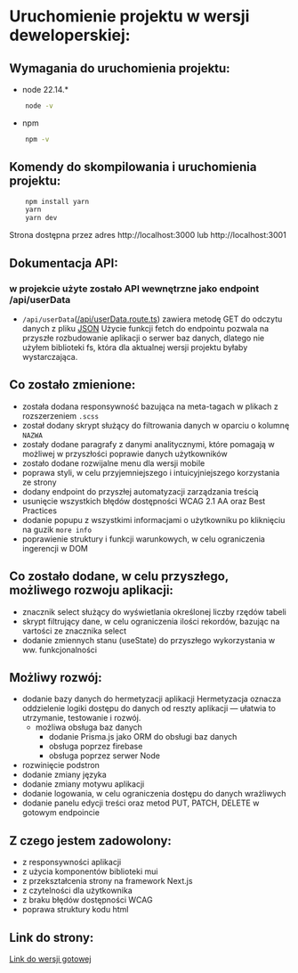 # Uruchomienie projektu w wersji deweloperskiej:

## Wymagania do uruchomienia projektu:

- node 22.14.\*

```cmd
    node -v
```

- npm

```cmd
    npm -v
```

## Komendy do skompilowania i uruchomienia projektu:

```cmd
    npm install yarn
    yarn
    yarn dev
```

Strona dostępna przez adres http://localhost:3000 lub http://localhost:3001

## Dokumentacja API:

### w projekcie użyte zostało API wewnętrzne jako endpoint /api/userData

- `/api/userData`([/api/userData.route.ts](src/app/api/userData/route.ts)) zawiera metodę GET do odczytu danych z pliku [JSON](src/data/data.json)
  Użycie funkcji fetch do endpointu pozwala na przyszłe rozbudowanie aplikacji o serwer baz danych, dlatego nie użyłem biblioteki fs, która dla aktualnej wersji projektu byłaby wystarczająca.

## Co zostało zmienione:

- została dodana responsywność bazująca na meta-tagach w plikach z rozszerzeniem `.scss`
- został dodany skrypt służący do filtrowania danych w oparciu o kolumnę `NAZWA`
- zostały dodane paragrafy z danymi analitycznymi, które pomagają w możliwej w przyszłości poprawie danych użytkowników
- zostało dodane rozwijalne menu dla wersji mobile
- poprawa styli, w celu przyjemniejszego i intuicyjniejszego korzystania ze strony
- dodany endpoint do przyszłej automatyzacji zarządzania treścią
- usunięcie wszystkich błędów dostępności WCAG 2.1 AA oraz Best Practices
- dodanie popupu z wszystkimi informacjami o użytkowniku po kliknięciu na guzik `more info`
- poprawienie struktury i funkcji warunkowych, w celu ograniczenia ingerencji w DOM

## Co zostało dodane, w celu przyszłego, możliwego rozwoju aplikacji:

- znacznik select służący do wyświetlania określonej liczby rzędów tabeli
- skrypt filtrujący dane, w celu ograniczenia ilości rekordów, bazując na vartości ze znacznika select
- dodanie zmiennych stanu (useState) do przyszłego wykorzystania w ww. funkcjonalności

## Możliwy rozwój:

* dodanie bazy danych do hermetyzacji aplikacji 
Hermetyzacja oznacza oddzielenie logiki dostępu do danych od reszty aplikacji — ułatwia to utrzymanie, testowanie i rozwój.
    * możliwa obsługa baz danych
        * dodanie Prisma.js jako ORM do obsługi baz danych
        * obsługa poprzez firebase
        * obsługa poprzez serwer Node
* rozwinięcie podstron 
* dodanie zmiany języka
* dodanie zmiany motywu aplikacji
* dodanie logowania, w celu ograniczenia dostępu do danych wrażliwych
* dodanie panelu edycji treści oraz metod PUT, PATCH, DELETE w gotowym endpoincie

## Z czego jestem zadowolony:
* z responsywności aplikacji
* z użycia komponentów biblioteki mui
* z przekształcenia strony na framework Next.js
* z czytelności dla użytkownika
* z braku błędów dostępności WCAG
* poprawa struktury kodu html

## Link do strony:
[Link do wersji gotowej](https://oexcursor.vercel.app/)
